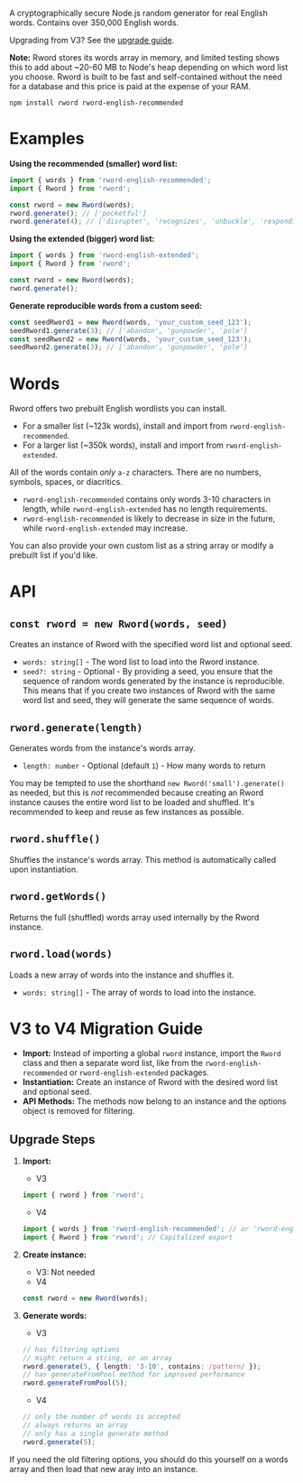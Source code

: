 A cryptographically secure Node.js random generator for real English words. Contains over 350,000 English words.

Upgrading from V3? See the [upgrade guide](#v3-to-v4-migration-guide).

**Note:** Rword stores its words array in memory, and limited testing shows this to add about ~20-60 MB to Node's heap depending on which word list you choose. Rword is built to be fast and self-contained without the need for a database and this price is paid at the expense of your RAM.

```
npm install rword rword-english-recommended
```

# Examples

**Using the recommended (smaller) word list:**

```ts
import { words } from 'rword-english-recommended';
import { Rword } from 'rword';

const rword = new Rword(words);
rword.generate(); // ['pocketful']
rword.generate(4); // ['disrupter', 'recognizes', 'unbuckle', 'responding']
```

**Using the extended (bigger) word list:**

```ts
import { words } from 'rword-english-extended';
import { Rword } from 'rword';

const rword = new Rword(words);
rword.generate();
```

**Generate reproducible words from a custom seed:**

```ts
const seedRword1 = new Rword(words, 'your_custom_seed_123');
seedRword1.generate(3); // ['abandon', 'gunpowder', 'pole']
const seedRword2 = new Rword(words, 'your_custom_seed_123');
seedRword2.generate(3); // ['abandon', 'gunpowder', 'pole']
```

# Words

Rword offers two prebuilt English wordlists you can install.

- For a smaller list (~123k words), install and import from `rword-english-recommended`.
- For a larger list (~350k words), install and import from `rword-english-extended`.

All of the words contain _only_ `a-z` characters. There are no numbers, symbols, spaces, or diacritics.

- `rword-english-recommended` contains only words 3-10 characters in length, while `rword-english-extended` has no length requirements.
- `rword-english-recommended` is likely to decrease in size in the future, while `rword-english-extended` may increase.

You can also provide your own custom list as a string array or modify a prebuilt list if you'd like.

# API

## `const rword = new Rword(words, seed)`

Creates an instance of Rword with the specified word list and optional seed.

- `words: string[]` - The word list to load into the Rword instance.
- `seed?: string` - Optional - By providing a seed, you ensure that the sequence of random words generated by the instance is reproducible. This means that if you create two instances of Rword with the same word list and seed, they will generate the same sequence of words.

## `rword.generate(length)`

Generates words from the instance's words array.

- `length: number` - Optional (default `1`) - How many words to return

You may be tempted to use the shorthand `new Rword('small').generate()` as needed, but this is _not_ recommended because creating an Rword instance causes the entire word list to be loaded and shuffled. It's recommended to keep and reuse as few instances as possible.

## `rword.shuffle()`

Shuffles the instance's words array. This method is automatically called upon instantiation.

## `rword.getWords()`

Returns the full (shuffled) words array used internally by the Rword instance.

## `rword.load(words)`

Loads a new array of words into the instance and shuffles it.

- `words: string[]` - The array of words to load into the instance.

# V3 to V4 Migration Guide

- **Import:** Instead of importing a global `rword` instance, import the `Rword` class and then a separate word list, like from the `rword-english-recommended` or `rword-english-extended` packages.
- **Instantiation:** Create an instance of Rword with the desired word list and optional seed.
- **API Methods:** The methods now belong to an instance and the options object is removed for filtering.

## Upgrade Steps

1. **Import:**

   - V3

   ```ts
   import { rword } from 'rword';
   ```

   - V4

   ```ts
   import { words } from 'rword-english-recommended'; // or 'rword-english-extended'
   import { Rword } from 'rword'; // Capitalized export
   ```

2. **Create instance:**

   - V3: Not needed
   - V4

   ```ts
   const rword = new Rword(words);
   ```

3. **Generate words:**

   - V3

   ```ts
   // has filtering options
   // might return a string, or an array
   rword.generate(5, { length: '3-10', contains: /pattern/ });
   // has generateFromPool method for improved performance
   rword.generateFromPool(5);
   ```

   - V4

   ```ts
   // only the number of words is accepted
   // always returns an array
   // only has a single generate method
   rword.generate(5);
   ```

If you need the old filtering options, you should do this yourself on a words array and then load that new aray into an instance.
